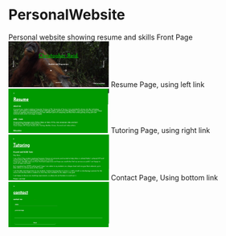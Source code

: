# PersonalWebsite
Personal website showing resume and skills
Front Page
<img src="frontpage.jpg" width="200">
Resume Page, using left link
<img src="resumepage.jpg" width="200">
Tutoring Page, using right link
<img src="tutoringpage.jpg" width="200">
Contact Page, Using bottom link
<img src="contactpage.jpg" width="200">
